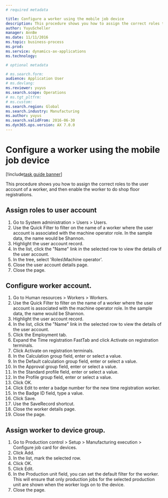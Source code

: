 ```yaml
--- 
# required metadata

title: Configure a worker using the mobile job device
description: This procedure shows you how to assign the correct roles to the user account of a worker, and then enable the worker to do shop floor registrations.
author: YuyuScheller
manager: AnnBe
ms.date: 11/11/2016
ms.topic: business-process
ms.prod:  
ms.service: dynamics-ax-applications
ms.technology:  

# optional metadata

# ms.search.form:   
audience: Application User
# ms.devlang:  
ms.reviewer: yuyus
ms.search.scope: Operations
# ms.tgt_pltfrm:  
# ms.custom:  
ms.search.region: Global
ms.search.industry: Manufacturing
ms.author: yuyus
ms.search.validFrom: 2016-06-30
ms.dyn365.ops.version: AX 7.0.0
---
```

# Configure a worker using the mobile job device

[!include[task guide banner](../../includes/task-guide-banner.md)]

This procedure shows you how to assign the correct roles to the user account of a worker, and then enable the worker to do shop floor registrations.


## Assign roles to user account
1. Go to System administration > Users > Users.
2. Use the Quick Filter to filter on the name of a worker where the user account is associated with the machine operator role. In the sample data, the name would be Shannon.
3. Highlight the user account record.
4. In the list, click the "Name" link in the selected row to view the details of the user account.
5. In the tree, select 'Roles\Machine operator'.
6. Close the user account details page.
7. Close the page.

## Configure worker account.
1. Go to Human resources > Workers > Workers.
2. Use the Quick Filter to filter on the name of a worker where the user account is associated with the machine operator role. In the sample data, the name would be Shannon.
3. Highlight the user account record.
4. In the list, click the "Name" link in the selected row to view the details of the user account.
5. Click the Employment tab.
6. Expand the Time registration FastTab and click Activate on registration terminals.
7. Click Activate on registration terminals.
8. In the Calculation group field, enter or select a value.
9. In the Default calculation group field, enter or select a value.
10. In the Approval group field, enter or select a value.
11. In the Standard profile field, enter or select a value.
12. In the Profile group field, enter or select a value.
13. Click OK.
14. Click Edit to enter a badge number for the new time registration worker.
15. In the Badge ID field, type a value.
16. Click Save.
17. Use the SaveRecord shortcut.
18. Close the worker details page.
19. Close the page.

## Assign worker to device group.
1. Go to Production control > Setup > Manufacturing execution > Configure job card for devices.
2. Click Add.
3. In the list, mark the selected row.
4. Click OK.
5. Click Edit.
6. In the Production unit field, you can set the default filter for the worker. This will ensure that only production jobs for the selected production unit are shown when the worker logs on to the device.
7. Close the page.
